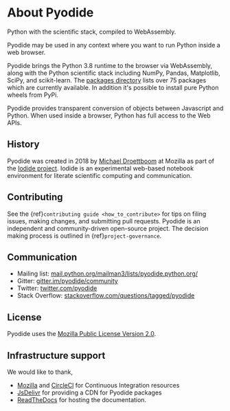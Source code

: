 # About Pyodide

Python with the scientific stack, compiled to WebAssembly.

Pyodide may be used in any context where you want to run Python inside a web
browser.

Pyodide brings the Python 3.8 runtime to the browser via WebAssembly, along with
the Python scientific stack including NumPy, Pandas, Matplotlib, SciPy, and
scikit-learn. The [packages
directory](https://github.com/pyodide/pyodide/tree/main/packages) lists over
75 packages which are currently available. In addition it's possible to install
pure Python wheels from PyPi.

Pyodide provides transparent conversion of objects between Javascript and
Python. When used inside a browser, Python has full access to the Web APIs.

## History
Pyodide was created in 2018 by [Michael Droettboom](https://github.com/mdboom)
at Mozilla as part of the [Iodide
project](https://github.com/iodide-project/iodide). Iodide is an experimental
web-based notebook environment for literate scientific computing and
communication.

## Contributing

See the {ref}`contributing guide <how_to_contribute>` for tips on filing issues,
making changes, and submitting pull requests. Pyodide is an independent and
community-driven open-source project. The decision making process is outlined in
{ref}`project-governance`.

## Communication

- Mailing list: [mail.python.org/mailman3/lists/pyodide.python.org/](https://mail.python.org/mailman3/lists/pyodide.python.org/)
- Gitter: [gitter.im/pyodide/community](https://gitter.im/pyodide/community)
- Twitter: [twitter.com/pyodide](https://twitter.com/pyodide)
- Stack Overflow: [stackoverflow.com/questions/tagged/pyodide](https://stackoverflow.com/questions/tagged/pyodide)

## License

Pyodide uses the [Mozilla Public License Version
2.0](https://choosealicense.com/licenses/mpl-2.0/).

## Infrastructure support

We would like to thank,
 - [Mozilla](https://www.mozilla.org/en-US/) and
[CircleCl](https://circleci.com/) for Continuous Integration resources
 - [JsDelivr](https://www.jsdelivr.com/) for providing a CDN for Pyodide
   packages
 - [ReadTheDocs](https://readthedocs.org/) for hosting the documentation.
